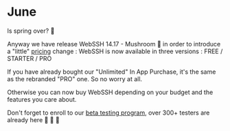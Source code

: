 # June

Is spring over? :sunflower:

Anyway we have release WebSSH 14.17 - Mushroom :mushroom: in order to introduce a "little" [pricing](/documentation/pricing/) change : WebSSH is now available in three versions : FREE / STARTER / PRO

If you have already bought our "Unlimited" In App Purchase, it's the same as the rebranded "PRO" one. So no worry at all.

Otherwise you can now buy WebSSH depending on your budget and the features you care about.

Don't forget to enroll to our [beta testing program](/documentation/becoming-external-tester/), over 300+ testers are already here :two_men_holding_hands: :couple: :two_women_holding_hands: